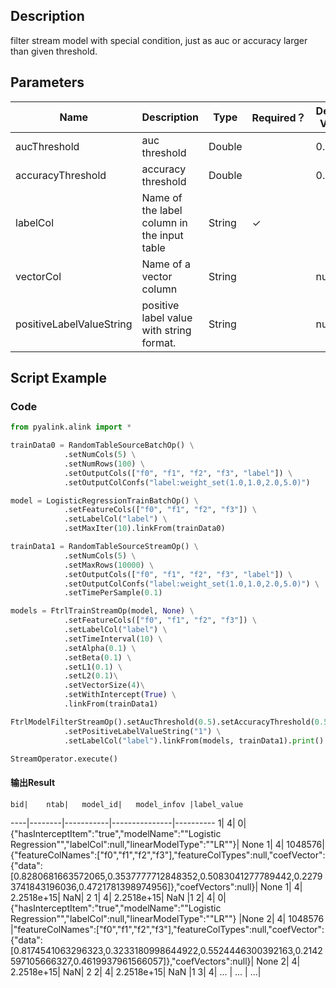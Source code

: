 ## Description
filter stream model with special condition, just as auc or accuracy larger than given threshold.

## Parameters
| Name | Description | Type | Required？ | Default Value |
| --- | --- | --- | --- | --- |
| aucThreshold | auc threshold | Double |  | 0.5 |
| accuracyThreshold | accuracy threshold | Double |  | 0.5 |
| labelCol | Name of the label column in the input table | String | ✓ |  |
| vectorCol | Name of a vector column | String |  | null |
| positiveLabelValueString | positive label value with string format. | String |  | null |

## Script Example
### Code
```python
from pyalink.alink import *

trainData0 = RandomTableSourceBatchOp() \
            .setNumCols(5) \
            .setNumRows(100) \
            .setOutputCols(["f0", "f1", "f2", "f3", "label"]) \
            .setOutputColConfs("label:weight_set(1.0,1.0,2.0,5.0)")

model = LogisticRegressionTrainBatchOp() \
            .setFeatureCols(["f0", "f1", "f2", "f3"]) \
            .setLabelCol("label") \
            .setMaxIter(10).linkFrom(trainData0)

trainData1 = RandomTableSourceStreamOp() \
            .setNumCols(5) \
            .setMaxRows(10000) \
            .setOutputCols(["f0", "f1", "f2", "f3", "label"]) \
            .setOutputColConfs("label:weight_set(1.0,1.0,2.0,5.0)") \
            .setTimePerSample(0.1)

models = FtrlTrainStreamOp(model, None) \
            .setFeatureCols(["f0", "f1", "f2", "f3"]) \
            .setLabelCol("label") \
            .setTimeInterval(10) \
            .setAlpha(0.1) \
            .setBeta(0.1) \
            .setL1(0.1) \
            .setL2(0.1)\
            .setVectorSize(4)\
            .setWithIntercept(True) \
            .linkFrom(trainData1)

FtrlModelFilterStreamOp().setAucThreshold(0.5).setAccuracyThreshold(0.5) \
            .setPositiveLabelValueString("1") \
            .setLabelCol("label").linkFrom(models, trainData1).print()

StreamOperator.execute()
```


#### 输出Result

	bid|	ntab|	model_id|	model_infov	|label_value
   ----|--------|-----------|---------------|----------
    1|	4|	0|{"hasInterceptItem":"true","modelName":"\"Logistic Regression\"","labelCol":null,"linearModelType":"\"LR\""}|	None
	1|	4|	1048576|{"featureColNames":["f0","f1","f2","f3"],"featureColTypes":null,"coefVector":{"data":[0.8280681663572065,0.3537777712848352,0.5083041277789442,0.22793741843196036,0.4721781398974956]},"coefVectors":null}|	None
	1|	4|	2.2518e+15|	NaN|	2
	1|	4|	2.2518e+15|	NaN	|1
	2|	4|	0|{"hasInterceptItem":"true","modelName":"\"Logistic Regression\"","labelCol":null,"linearModelType":"\"LR\""}	|None
	2|	4|	1048576	|"featureColNames":["f0","f1","f2","f3"],"featureColTypes":null,"coefVector":{"data":[0.8174541063296323,0.3233180998644922,0.5524446300392163,0.2142597105666327,0.4619937961566057]},"coefVectors":null}|	None
	2|	4|	2.2518e+15|	NaN|	2
	2|	4|	2.2518e+15|	NaN	|1
	3|  4| ... | ... | ...|
